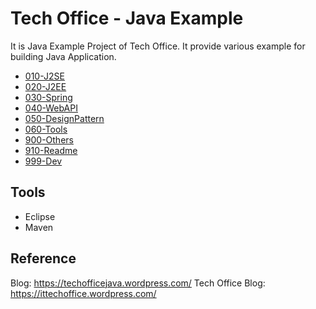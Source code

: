 # Tech Office - Java Example
It is Java Example Project of Tech Office. It provide various example for building Java Application.

* [010-J2SE](010-J2SE/)                  
* [020-J2EE](020-J2EE/)                  
* [030-Spring](030-Spring/)              
* [040-WebAPI](040-WebAPI/)              
* [050-DesignPattern](050-DesignPattern/)
* [060-Tools](060-Tools/)                
* [900-Others](900-Others/)              
* [910-Readme](910-Readme/)              
* [999-Dev](999-Dev/)       

## Tools
* Eclipse
* Maven

## Reference
Blog: https://techofficejava.wordpress.com/
Tech Office Blog: https://ittechoffice.wordpress.com/





